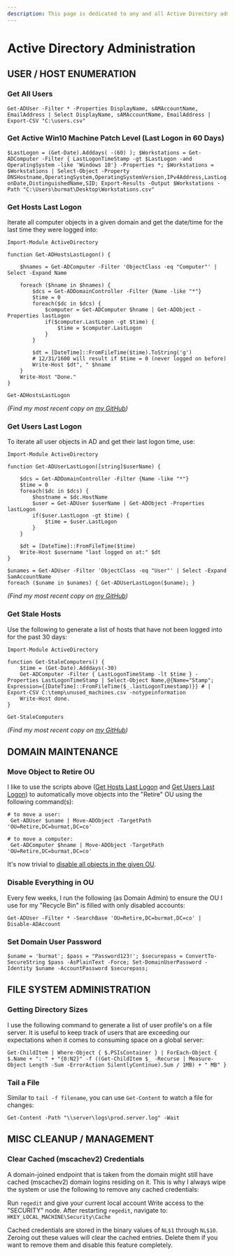 ```yaml
---
description: This page is dedicated to any and all Active Directory administration
---
```


# Active Directory Administration

## USER / HOST ENUMERATION

### Get All Users

`Get-ADUser -Filter * -Properties DisplayName, sAMAccountName, EmailAddress | Select DisplayName, sAMAccountName, EmailAddress | Export-CSV "C:\users.csv"` 

### Get Active Win10 Machine Patch Level \(Last Logon in 60 Days\)

`$LastLogon = (Get-Date).Adddays( -(60) ); $Workstations = Get-ADComputer -Filter { LastLogonTimeStamp -gt $LastLogon -and OperatingSystem -like 'Windows 10'} -Properties *; $Workstations = $Workstations | Select-Object -Property DNSHostname,OperatingSystem,OperatingSystemVersion,IPv4Address,LastLogonDate,DistinguishedName,SID; Export-Results -Output $Workstations -Path "C:\Users\burmat\Desktop\Workstations.csv"`

### Get Hosts Last Logon

Iterate all computer objects in a given domain and get the date/time for the last time they were logged into:

```text
Import-Module ActiveDirectory

function Get-ADHostsLastLogon() {

    $hnames = Get-ADComputer -Filter 'ObjectClass -eq "Computer"' | Select -Expand Name

    foreach ($hname in $hnames) {
        $dcs = Get-ADDomainController -Filter {Name -like "*"}
        $time = 0
        foreach($dc in $dcs) { 
            $computer = Get-ADComputer $hname | Get-ADObject -Properties lastLogon 
            if($computer.LastLogon -gt $time) {
                $time = $computer.LastLogon
            }
        }
        
        $dt = [DateTime]::FromFileTime($time).ToString('g')
        # 12/31/1600 will result if $time = 0 (never logged on before)
        Write-Host $dt", " $hname
    }
    Write-Host "Done."
}

Get-ADHostsLastLogon
```

_\(Find my most recent copy on_ [_my GitHub_](https://github.com/burmat/burmatscripts/blob/master/powershell/Get-ADHostsLastLogon.ps1)_\)_

### Get Users Last Logon

To iterate all user objects in AD and get their last logon time, use:

```text
Import-Module ActiveDirectory

function Get-ADUserLastLogon([string]$userName) {

    $dcs = Get-ADDomainController -Filter {Name -like "*"}
    $time = 0
    foreach($dc in $dcs) { 
        $hostname = $dc.HostName
        $user = Get-ADUser $userName | Get-ADObject -Properties lastLogon 
        if($user.LastLogon -gt $time) {
            $time = $user.LastLogon
        }
    }
    
    $dt = [DateTime]::FromFileTime($time)
    Write-Host $username "last logged on at:" $dt 
}

$unames = Get-ADUser -Filter 'ObjectClass -eq "User"' | Select -Expand SamAccountName
foreach ($uname in $unames) { Get-ADUserLastLogon($uname); } 
```

_\(Find my most recent copy on_ [_my GitHub_](https://github.com/burmat/burmatscripts/blob/master/powershell/Get-ADUserLastLogon.ps1)_\)_

### Get Stale Hosts

Use the following to generate a list of hosts that have not been logged into for the past 30 days:

```text
Import-Module ActiveDirectory

function Get-StaleComputers() {
    $time = (Get-Date).Adddays(-30)
    Get-ADComputer -Filter { LastLogonTimeStamp -lt $time } -Properties LastLogonTimeStamp | Select-Object Name,@{Name="Stamp"; Expression={[DateTime]::FromFileTime($_.lastLogonTimestamp)}} # | Export-CSV C:\temp\unused_machines.csv -notypeinformation
    Write-Host done.
}

Get-StaleComputers
```

_\(Find my most recent copy on_ [_my GitHub_](https://github.com/burmat/burmatscripts/blob/master/powershell/Get-ADStaleHosts.ps1)_\)_

## DOMAIN MAINTENANCE

### Move Object to Retire OU

I like to use the scripts above \([Get Hosts Last Logon](https://burmat.gitbook.io/security/~/drafts/-LNR5JMBrAPfNXI0R06-/primary/sysadmin/active-directory-administration#get-hosts-last-logon) and [Get Users Last Logon](https://burmat.gitbook.io/security/~/edit/drafts/-LNR5JMBrAPfNXI0R06-/sysadmin/active-directory-administration#get-users-last-logon)\) to automatically move objects into the "Retire" OU using the following command\(s\):

```text
# to move a user:
 Get-ADUser $uname | Move-ADObject -TargetPath 'OU=Retire,DC=burmat,DC=co' 
 
# to move a computer:
 Get-ADComputer $hname | Move-ADObject -TargetPath 'OU=Retire,DC=burmat,DC=co' 
```

It's now trivial to [disable all objects in the given OU](https://burmat.gitbook.io/security/~/edit/drafts/-LNR5JMBrAPfNXI0R06-/sysadmin/active-directory-administration#disable-everything-in-ou).

### Disable Everything in OU

Every few weeks, I run the following \(as Domain Admin\) to ensure the OU I use for my "Recycle Bin" is filled with only disabled accounts:

`Get-ADUser -Filter * -SearchBase 'OU=Retire,DC=burmat,DC=co' | Disable-ADAccount` 

### Set Domain User Password

`$uname = 'burmat'; $pass = "Password123!'; $securepass = ConvertTo-SecureString $pass -AsPlainText -Force; Set-DomainUserPassword -Identity $uname -AccountPassword $securepass;`

## FILE SYSTEM ADMINISTRATION

### Getting Directory Sizes

I use the following command to generate a list of user profile's on a file server. It is useful to keep track of users that are exceeding our expectations when it comes to consuming space on a global server:

`Get-ChildItem | Where-Object { $.PSIsContainer } | ForEach-Object { $.Name + ": " + "{0:N2}" -f ((Get-ChildItem $_ -Recurse | Measure-Object Length -Sum -ErrorAction SilentlyContinue).Sum / 1MB) + " MB" }`

### Tail a File

Similar to `tail -f filename`, you can use `Get-Content` to watch a file for changes:

 `Get-Content -Path "\\server\logs\prod.server.log" -Wait` 

## MISC CLEANUP / MANAGEMENT

### Clear Cached \(mscachev2\) Credentials

A domain-joined endpoint that is taken from the domain might still have cached \(mscachev2\) domain logins residing on it. This is why I always wipe the system or use the following to remove any cached credentials:

Run `regedit` and give your current local account Write access to the "SECURITY" node. After restarting `regedit`, navigate to:  `HKEY_LOCAL_MACHINE\Security\Cache`

Cached credentials are stored in the binary values of `NL$1` through `NL$10`.  Zeroing out these values will clear the cached entries. Delete them if you want to remove them and disable this feature completely. 

